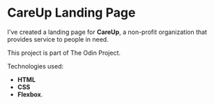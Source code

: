 # CareUp Landing Page

I've created a landing page for **CareUp**, a non-profit organization that provides service to people in need.  

This project is part of The Odin Project.  

Technologies used: 
- **HTML**
- **CSS**
- **Flexbox**.  
